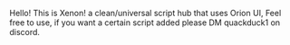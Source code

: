 Hello! This is Xenon! a clean/universal script hub that uses Orion UI,
Feel free to use, if you want a certain script added please DM quackduck1 on discord.
